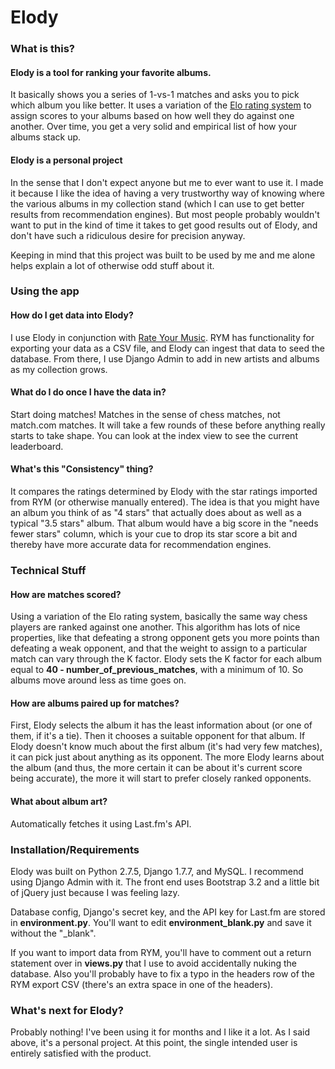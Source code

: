 # Elody

### What is this?

#### Elody is a tool for ranking your favorite albums.

It basically shows you a series of 1-vs-1 matches and asks you to pick which album you like better. It uses a variation of the [Elo rating system](https://en.wikipedia.org/wiki/Elo_rating_system) to assign scores to your albums based on how well they do against one another. Over time, you get a very solid and empirical list of how your albums stack up.

#### Elody is a personal project

In the sense that I don't expect anyone but me to ever want to use it. I made it because I like the idea of having a very trustworthy way of knowing where the various albums in my collection stand (which I can use to get better results from recommendation engines). But most people probably wouldn't want to put in the kind of time it takes to get good results out of Elody, and don't have such a ridiculous desire for precision anyway. 

Keeping in mind that this project was built to be used by me and me alone helps explain a lot of otherwise odd stuff about it.

### Using the app

#### How do I get data into Elody?

I use Elody in conjunction with [Rate Your Music](https://rateyourmusic.com/). RYM has functionality for exporting your data as a CSV file, and Elody can ingest that data to seed the database. From there, I use Django Admin to add in new artists and albums as my collection grows.

#### What do I do once I have the data in?

Start doing matches! Matches in the sense of chess matches, not match.com matches. It will take a few rounds of these before anything really starts to take shape. You can look at the index view to see the current leaderboard.

#### What's this "Consistency" thing?

It compares the ratings determined by Elody with the star ratings imported from RYM (or otherwise manually entered). The idea is that you might have an album you think of as "4 stars" that actually does about as well as a typical "3.5 stars" album. That album would have a big score in the "needs fewer stars" column, which is your cue to drop its star score a bit and thereby have more accurate data for recommendation engines.

### Technical Stuff

#### How are matches scored?

Using a variation of the Elo rating system, basically the same way chess players are ranked against one another. This algorithm has lots of nice properties, like that defeating a strong opponent gets you more points than defeating a weak opponent, and that the weight to assign to a particular match can vary through the K factor. Elody sets the K factor for each album equal to **40 - number_of_previous_matches**, with a minimum of 10. So albums move around less as time goes on.

#### How are albums paired up for matches?

First, Elody selects the album it has the least information about (or one of them, if it's a tie). Then it chooses a suitable opponent for that album. If Elody doesn't know much about the first album (it's had very few matches), it can pick just about anything as its opponent. The more Elody learns about the album (and thus, the more certain it can be about it's current score being accurate), the more it will start to prefer closely ranked opponents.

#### What about album art?

Automatically fetches it using Last.fm's API.

### Installation/Requirements

Elody was built on Python 2.7.5, Django 1.7.7, and MySQL. I recommend using Django Admin with it. The front end uses Bootstrap 3.2 and a little bit of jQuery just because I was feeling lazy.

Database config, Django's secret key, and the API key for Last.fm are stored in **environment.py**. You'll want to edit **environment_blank.py** and save it without the "_blank".

If you want to import data from RYM, you'll have to comment out a return statement over in **views.py** that I use to avoid accidentally nuking the database. Also you'll probably have to fix a typo in the headers row of the RYM export CSV (there's an extra space in one of the headers).

### What's next for Elody?

Probably nothing! I've been using it for months and I like it a lot. As I said above, it's a personal project. At this point, the single intended user is entirely satisfied with the product.
